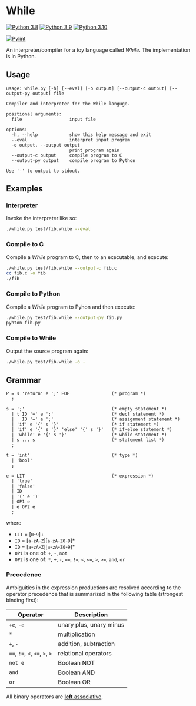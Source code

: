 # While

[![Python 3.8](https://img.shields.io/badge/Python-3.8-blue?&logo=Python&logoColor=white)](https://www.python.org/)
[![Python 3.9](https://img.shields.io/badge/Python-3.9-blue?&logo=Python&logoColor=white)](https://www.python.org/)
[![Python 3.10](https://img.shields.io/badge/Python-3.10-blue?&logo=Python&logoColor=white)](https://www.python.org/)

[![Pylint](https://img.shields.io/github/workflow/status/leissa/whilec/Pylint?logo=Python&label=Pylint&logoColor=white)](https://github.com/leissa/whilec/actions/workflows/pylint.yml)


An interpreter/compiler for a toy language called *While*.
The implementation is in Python.

## Usage

```
usage: while.py [-h] [--eval] [-o output] [--output-c output] [--output-py output] file

Compiler and interpreter for the While languge.

positional arguments:
  file                  input file

options:
  -h, --help            show this help message and exit
  --eval                interpret input program
  -o output, --output output
                        print program again
  --output-c output     compile program to C
  --output-py output    compile program to Python

Use '-' to output to stdout.
```

## Examples

### Interpreter

Invoke the interpreter like so:
```sh
./while.py test/fib.while --eval
```

### Compile to C

Compile a *While* program to C, then to an executable, and execute:
```sh
./while.py test/fib.while --output-c fib.c
cc fib.c -o fib
./fib
```

### Compile to Python

Compile a *While* program to Pyhon and then execute:
```sh
./while.py test/fib.while --output-py fib.py
pyhton fib.py
```

### Compile to While

Output the source program again:
```sh
./while.py test/fib.while -o -
```

## Grammar

```ebnf
P = s 'return' e ';' EOF                (* program *)
  ;

s = ';'                                 (* empty statement *)
  | t ID '=' e ';'                      (* decl statement *)
  |   ID '=' e ';'                      (* assignment statement *)
  | 'if' e '{' s '}'                    (* if statement *)
  | 'if' e '{' s '}' 'else' '{' s '}'   (* if-else statement *)
  | 'while' e '{' s '}'                 (* while statement *)
  | s ... s                             (* statement list *)
  ;

t = 'int'                               (* type *)
  | 'bool'
  ;

e = LIT                                 (* expression *)
  | 'true'
  | 'false'
  | ID
  | '(' e ')'
  | OP1 e
  | e OP2 e
  ;
```
where
* `LIT` = [`0`-`9`]+
* `ID` = [`a`-`zA`-`Z`][`a`-`zA`-`Z0`-`9`]*
* `ID` = [`a`-`zA`-`Z`][`a`-`zA`-`Z0`-`9`]*
* `OP1` is one of: `+`, `-`, `not`
* `OP2` is one of: `*`, `+`, `-`, `==`, `!=`, `<`, `<=`, `>`, `>=`, `and`, `or`

### Precedence

Ambiguities in the expression productions are resolved according to the operator precedence that is summarized in the following table (strongest binding first):

| Operator                        | Description             |
|---------------------------------|-------------------------|
| `+e`, `-e`                      | unary plus, unary minus |
| `*`                             | multiplication          |
| `+`, `-`                        | addition, subtraction   |
| `==`, `!=`, `<`, `<=`, `>`, `>` | relational operators    |
| `not e`                         | Boolean NOT             |
| `and`                           | Boolean AND             |
| `or`                            | Boolean OR              |

All binary operators are [**left** associative](https://en.wikipedia.org/wiki/Operator_associativity).
